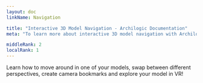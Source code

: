 ```yaml
---
layout: doc
linkName: Navigation

title: "Interactive 3D Model Navigation - Archilogic Documentation"
meta: "To learn more about interactive 3D model navigation with Archilogic models, visit the documentation section of our website."

middleRank: 2
localRank: 1
---
```


Learn how to move around in one of your models, swap between different perspectives, create camera bookmarks and explore your model in VR!
